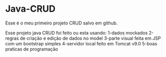 # Java-CRUD
Esse é o meu primeiro projeto CRUD salvo em github.

Esse projeto java CRUD foi feito ou esta usando:
1-dados mockados
2-regras de criação e edição de dados no model
3-parte visual feita em JSP com um bootstrap simples
4-servidor local feito em Tomcat v9.0
5-boas praticas de programação
